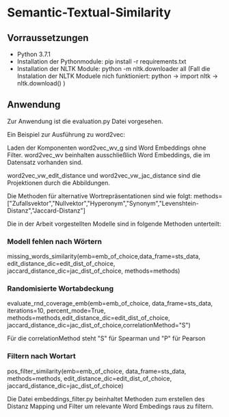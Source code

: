 # Semantic-Textual-Similarity

## Vorraussetzungen
- Python 3.7.1
- Installation der Pythonmodule: pip install -r requirements.txt
- Installation der NLTK Module: python -m nltk.downloader all
(Fall die Instalation der NLTK Moduele nich funktioniert: 
  python -> import nltk -> nltk.download()
)
## Anwendung
Zur Anwendung ist die evaluation.py Datei vorgesehen.

Ein Beispiel zur Ausführung zu word2vec:

Laden der Komponenten
word2vec_wv_g sind Word Embeddings ohne Filter.
word2vec_wv beinhalten ausschließlich Word Embeddings, die im Datensatz vorhanden sind.

word2vec_vw_edit_distance und word2vec_vw_jac_distance sind die Projektionen durch die Abbildungen.

Die Methoden für alternative Wortrepräsentationen sind wie folgt:
methods=["Zufallsvektor","Nullvektor","Hyperonym","Synonym","Levenshtein-Distanz","Jaccard-Distanz"]


Die in der Arbeit vorgestellten Modelle sind in folgende Methoden unterteilt:

### Modell fehlen nach Wörtern
missing_words_similarity(emb=emb_of_choice,data_frame=sts_data, edit_distance_dic=edit_dist_of_choice, 
jaccard_distance_dic=jac_dist_of_choice, methods=methods)

### Randomisierte Wortabdeckung
evaluate_rnd_coverage_emb(emb=emb_of_choice, data_frame=sts_data, iterations=10, percent_mode=True, methods=methods,edit_distance_dic=edit_dist_of_choice, 
jaccard_distance_dic=jac_dist_of_choice,correlationMethod="S")

Für die correlationMethod steht "S" für Spearman und "P" für Pearson

### Filtern nach Wortart
pos_filter_similarity(emb=emb_of_choice, data_frame=sts_data, methods=methods, edit_distance_dic=edit_dist_of_choice,
jaccard_distance_dic=jac_dist_of_choice)


Die Datei embeddings_filter.py beinhaltet Methoden zum erstellen des Distanz Mapping und Filter um relevante Word Embedings raus zu filtern. 
